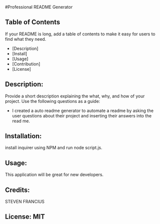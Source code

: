 #Professional README Generator



## Table of Contents 

If your README is long, add a table of contents to make it easy for users to find what they need.

- [Description]  
- [Install]
- [Usage]
- [Contribution]
- [License]

## Description:

Provide a short description explaining the what, why, and how of your project. Use the following questions as a guide:

- I created a auto readme generator to automate a readme by asking the user questions about their project and inserting their answers into the read me. 

## Installation: 

install inquirer using NPM and run node script.js. 

## Usage:  

This application will be great for new developers.


## Credits:  

STEVEN FRANCIUS

## License:  MIT 